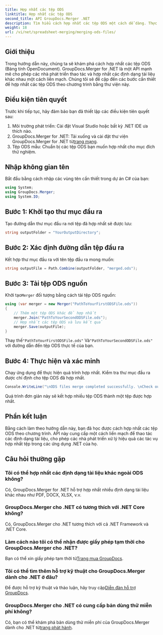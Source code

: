 ```yaml
---
title: Hợp nhất các tệp ODS
linktitle: Hợp nhất các tệp ODS
second_title: API GroupDocs.Merger .NET
description: Tìm hiểu cách hợp nhất các tệp ODS một cách dễ dàng. Thực hiện theo hướng dẫn từng bước của chúng tôi để thao tác tài liệu liền mạch.
weight: 18
url: /vi/net/spreadsheet-merging/merging-ods-files/
---
```

## Giới thiệu
Trong hướng dẫn này, chúng ta sẽ khám phá cách hợp nhất các tệp ODS (Bảng tính OpenDocument). GroupDocs.Merger for .NET là một API mạnh mẽ cho phép các nhà phát triển thao tác và hợp nhất các định dạng tài liệu khác nhau một cách liền mạch. Chúng tôi sẽ đề cập đến các bước cần thiết để hợp nhất các tệp ODS theo chương trình bằng thư viện này.
## Điều kiện tiên quyết
Trước khi tiếp tục, hãy đảm bảo bạn đã thiết lập các điều kiện tiên quyết sau:
1. Môi trường phát triển: Cài đặt Visual Studio hoặc bất kỳ .NET IDE ưa thích nào.
2.  GroupDocs.Merger for .NET: Tải xuống và cài đặt thư viện GroupDocs.Merger for .NET từ[trang mạng](https://releases.groupdocs.com/merger/net/).
3. Tệp ODS mẫu: Chuẩn bị các tệp ODS bạn muốn hợp nhất cho mục đích thử nghiệm.

## Nhập không gian tên
Bắt đầu bằng cách nhập các vùng tên cần thiết trong dự án C# của bạn:
```csharp
using System; 
using GroupDocs.Merger;
using System.IO;
```
## Bước 1: Khởi tạo thư mục đầu ra
Tạo đường dẫn thư mục đầu ra nơi tệp đã hợp nhất sẽ được lưu:
```csharp
string outputFolder = "YourOutputDirectory";
```
## Bước 2: Xác định đường dẫn tệp đầu ra
Kết hợp thư mục đầu ra với tên tệp đầu ra mong muốn:
```csharp
string outputFile = Path.Combine(outputFolder, "merged.ods");
```
## Bước 3: Tải tệp ODS nguồn
 Khởi tạo`Merger` đối tượng bằng cách tải tệp ODS nguồn:
```csharp
using (var merger = new Merger("PathToYourFirstODSFile.ods"))
{
    // Thêm một tệp ODS khác để hợp nhất
    merger.Join("PathToYourSecondODSFile.ods");
    // Hợp nhất các tệp ODS và lưu kết quả
    merger.Save(outputFile);
}
```
 Thay thế`"PathToYourFirstODSFile.ods"` Và`"PathToYourSecondODSFile.ods"` với đường dẫn đến tệp ODS thực tế của bạn.
## Bước 4: Thực hiện và xác minh
Chạy ứng dụng để thực hiện quá trình hợp nhất. Kiểm tra thư mục đầu ra được chỉ định cho tệp ODS đã hợp nhất.
```csharp
Console.WriteLine("\nODS files merge completed successfully. \nCheck output in {0}", outputFolder);
```
Quá trình đơn giản này sẽ kết hợp nhiều tệp ODS thành một tệp được hợp nhất.

## Phần kết luận
Bằng cách làm theo hướng dẫn này, bạn đã học được cách hợp nhất các tệp ODS theo chương trình. API này cung cấp một cách liền mạch để thao tác các định dạng tài liệu, cho phép các nhà phát triển xử lý hiệu quả các tác vụ hợp nhất tệp trong các ứng dụng .NET của họ.

## Câu hỏi thường gặp
### Tôi có thể hợp nhất các định dạng tài liệu khác ngoài ODS không?
Có, GroupDocs.Merger for .NET hỗ trợ hợp nhất nhiều định dạng tài liệu khác nhau như PDF, DOCX, XLSX, v.v.
### GroupDocs.Merger cho .NET có tương thích với .NET Core không?
Có, GroupDocs.Merger cho .NET tương thích với cả .NET Framework và .NET Core.
### Làm cách nào tôi có thể nhận được giấy phép tạm thời cho GroupDocs.Merger cho .NET?
 Bạn có thể xin giấy phép tạm thời từ[Trang mua GroupDocs](https://purchase.groupdocs.com/temporary-license/).
### Tôi có thể tìm thêm hỗ trợ kỹ thuật cho GroupDocs.Merger dành cho .NET ở đâu?
 Để được hỗ trợ kỹ thuật và thảo luận, hãy truy cập[Diễn đàn hỗ trợ GroupDocs](https://forum.groupdocs.com/c/merger/32).
### GroupDocs.Merger cho .NET có cung cấp bản dùng thử miễn phí không?
 Có, bạn có thể khám phá bản dùng thử miễn phí của GroupDocs.Merger dành cho .NET từ[trang phát hành](https://releases.groupdocs.com/).